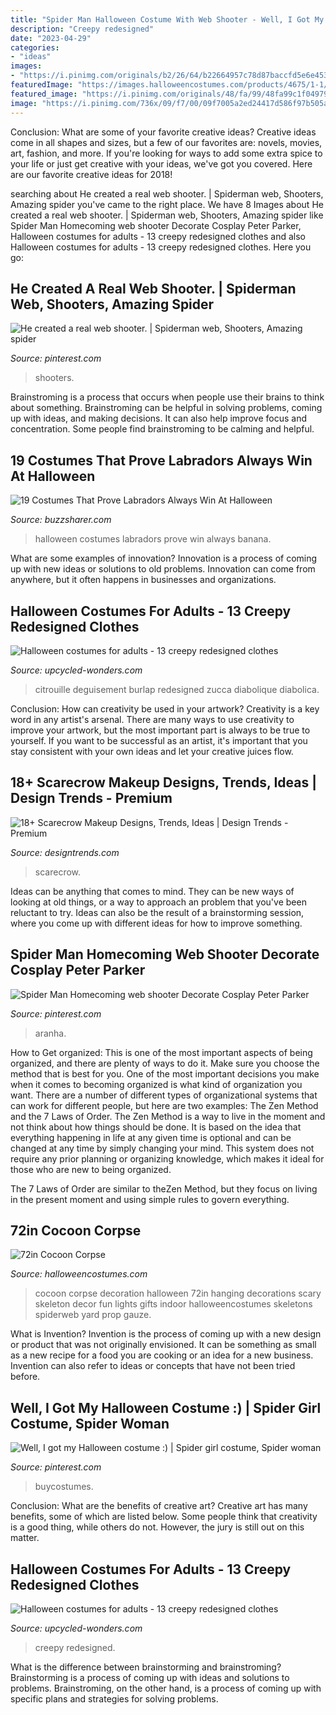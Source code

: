 ```yaml
---
title: "Spider Man Halloween Costume With Web Shooter - Well, I Got My Halloween Costume :)"
description: "Creepy redesigned"
date: "2023-04-29"
categories:
- "ideas"
images:
- "https://i.pinimg.com/originals/b2/26/64/b22664957c78d87baccfd5e6e453f3b7.jpg"
featuredImage: "https://images.halloweencostumes.com/products/4675/1-1/72in-cocoon-corpse.jpg"
featured_image: "https://i.pinimg.com/originals/48/fa/99/48fa99c1f04979ac0d29384218ba92a6.jpg"
image: "https://i.pinimg.com/736x/09/f7/00/09f7005a2ed24417d586f97b505a277d.jpg"
---
```



Conclusion: What are some of your favorite creative ideas?
Creative ideas come in all shapes and sizes, but a few of our favorites are: novels, movies, art, fashion, and more. If you're looking for ways to add some extra spice to your life or just get creative with your ideas, we've got you covered. Here are our favorite creative ideas for 2018!

	

		
searching about He created a real web shooter. | Spiderman web, Shooters, Amazing spider you've came to the right place. We have 8 Images about He created a real web shooter. | Spiderman web, Shooters, Amazing spider like Spider Man Homecoming web shooter Decorate Cosplay Peter Parker, Halloween costumes for adults - 13 creepy redesigned clothes and also Halloween costumes for adults - 13 creepy redesigned clothes. Here you go:
		
    
## He Created A Real Web Shooter. | Spiderman Web, Shooters, Amazing Spider

<img loading=lazy src="https://i.pinimg.com/736x/09/f7/00/09f7005a2ed24417d586f97b505a277d.jpg" onerror="this.onerror=null;this.src='https://tse4.mm.bing.net/th?id=OIP.Lh2RhQXL4aygVG4P03p6mAAAAA&amp;pid=15.1';" alt="He created a real web shooter. | Spiderman web, Shooters, Amazing spider">

_Source: pinterest.com_

>shooters. 

	

Brainstroming is a process that occurs when people use their brains to think about something. Brainstroming can be helpful in solving problems, coming up with ideas, and making decisions. It can also help improve focus and concentration. Some people find brainstroming to be calming and helpful.

    
## 19 Costumes That Prove Labradors Always Win At Halloween

<img loading=lazy src="https://buzzsharer.com/wp-content/uploads/2015/10/labradors-halloween.jpg" onerror="this.onerror=null;this.src='https://tse4.mm.bing.net/th?id=OIP.GSJZyf2UdDKi38mrcmQhowHaK7&amp;pid=15.1';" alt="19 Costumes That Prove Labradors Always Win At Halloween">

_Source: buzzsharer.com_

>halloween costumes labradors prove win always banana. 

	

What are some examples of innovation?
Innovation is a process of coming up with new ideas or solutions to old problems. Innovation can come from anywhere, but it often happens in businesses and organizations.

    
## Halloween Costumes For Adults - 13 Creepy Redesigned Clothes

<img loading=lazy src="https://www.upcycled-wonders.com/wp-content/uploads/2014/09/yellow-scary-halloween-creative-diy-costume-ideas-for-men-old-burlap-bag-knife.jpg" onerror="this.onerror=null;this.src='https://tse1.mm.bing.net/th?id=OIP.gvtk7u19y2MVdrvVSiBmvwHaNk&amp;pid=15.1';" alt="Halloween costumes for adults - 13 creepy redesigned clothes">

_Source: upcycled-wonders.com_

>citrouille deguisement burlap redesigned zucca diabolique diabolica. 

	

Conclusion: How can creativity be used in your artwork?
Creativity is a key word in any artist's arsenal. There are many ways to use creativity to improve your artwork, but the most important part is always to be true to yourself. If you want to be successful as an artist, it's important that you stay consistent with your own ideas and let your creative juices flow.

    
## 18+ Scarecrow Makeup Designs, Trends, Ideas | Design Trends - Premium

<img loading=lazy src="https://images.designtrends.com/wp-content/uploads/2016/04/18083537/Cute-Scarecrow-Makeup.jpg" onerror="this.onerror=null;this.src='https://tse2.mm.bing.net/th?id=OIP.ozSwVXyYKHCMZdkaimeRPwHaHa&amp;pid=15.1';" alt="18+ Scarecrow Makeup Designs, Trends, Ideas | Design Trends - Premium">

_Source: designtrends.com_

>scarecrow. 

	

Ideas can be anything that comes to mind. They can be new ways of looking at old things, or a way to approach an problem that you've been reluctant to try. Ideas can also be the result of a brainstorming session, where you come up with different ideas for how to improve something.

    
## Spider Man Homecoming Web Shooter Decorate Cosplay Peter Parker

<img loading=lazy src="https://i.pinimg.com/originals/48/fa/99/48fa99c1f04979ac0d29384218ba92a6.jpg" onerror="this.onerror=null;this.src='https://tse1.mm.bing.net/th?id=OIP.XN6u4_hQLyRypT1pe7So4QHaHa&amp;pid=15.1';" alt="Spider Man Homecoming web shooter Decorate Cosplay Peter Parker">

_Source: pinterest.com_

>aranha. 

	

How to Get organized: This is one of the most important aspects of being organized, and there are plenty of ways to do it. Make sure you choose the method that is best for you.
One of the most important decisions you make when it comes to becoming organized is what kind of organization you want. There are a number of different types of organizational systems that can work for different people, but here are two examples: The Zen Method and the 7 Laws of Order.
The Zen Method is a way to live in the moment and not think about how things should be done. It is based on the idea that everything happening in life at any given time is optional and can be changed at any time by simply changing your mind. This system does not require any prior planning or organizing knowledge, which makes it ideal for those who are new to being organized.

The 7 Laws of Order are similar to theZen Method, but they focus on living in the present moment and using simple rules to govern everything.

    
## 72in Cocoon Corpse

<img loading=lazy src="https://images.halloweencostumes.com/products/4675/1-1/72in-cocoon-corpse.jpg" onerror="this.onerror=null;this.src='https://tse1.mm.bing.net/th?id=OIP.sk3qlHnF8zlRnCUAh4Gb6wHaKk&amp;pid=15.1';" alt="72in Cocoon Corpse">

_Source: halloweencostumes.com_

>cocoon corpse decoration halloween 72in hanging decorations scary skeleton decor fun lights gifts indoor halloweencostumes skeletons spiderweb yard prop gauze. 

	

What is Invention?
Invention is the process of coming up with a new design or product that was not originally envisioned. It can be something as small as a new recipe for a food you are cooking or an idea for a new business. Invention can also refer to ideas or concepts that have not been tried before.

    
## Well, I Got My Halloween Costume :) | Spider Girl Costume, Spider Woman

<img loading=lazy src="https://i.pinimg.com/originals/b2/26/64/b22664957c78d87baccfd5e6e453f3b7.jpg" onerror="this.onerror=null;this.src='https://tse2.mm.bing.net/th?id=OIP.CM0UrZ0G2ICgN86YPoWRTwHaMW&amp;pid=15.1';" alt="Well, I got my Halloween costume :) | Spider girl costume, Spider woman">

_Source: pinterest.com_

>buycostumes. 

	

Conclusion: What are the benefits of creative art?
Creative art has many benefits, some of which are listed below. Some people think that creativity is a good thing, while others do not. However, the jury is still out on this matter.

    
## Halloween Costumes For Adults - 13 Creepy Redesigned Clothes

<img loading=lazy src="https://www.upcycled-wonders.com/wp-content/uploads/2014/09/handmade-halloween-costumes-idea-for-men-recycling-old-curtains.jpg" onerror="this.onerror=null;this.src='https://tse2.mm.bing.net/th?id=OIP.V_oeGZxtjKbtXxaabdPxhgHaNk&amp;pid=15.1';" alt="Halloween costumes for adults - 13 creepy redesigned clothes">

_Source: upcycled-wonders.com_

>creepy redesigned. 

	

What is the difference between brainstorming and brainstroming?
Brainstorming is a process of coming up with ideas and solutions to problems. Brainstroming, on the other hand, is a process of coming up with specific plans and strategies for solving problems.


